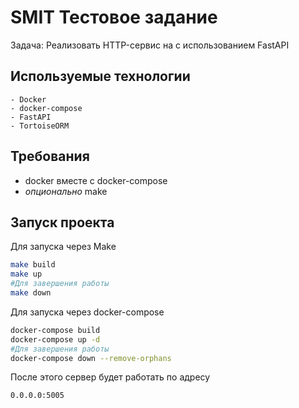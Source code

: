 # SMIT Тестовое задание

Задача: Реализовать HTTP-сервис на с использованием FastAPI

## Используемые технологии

    - Docker
    - docker-compose
    - FastAPI
    - TortoiseORM

## Требования

* docker вместе с docker-compose
* _опционально_ make

## Запуск проекта

Для запуска через Make

```sh
make build
make up
#Для завершения работы
make down
```

Для запуска через docker-compose
```sh
docker-compose build
docker-compose up -d
#Для завершения работы
docker-compose down --remove-orphans
```

После этого сервер будет работать по адресу

`0.0.0.0:5005`